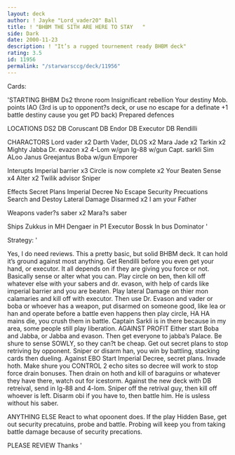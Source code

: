 ```yaml
---
layout: deck
author: ! Jayke "Lord_vader20" Ball
title: ! "BHBM THE SITH ARE HERE TO STAY   "
side: Dark
date: 2000-11-23
description: ! "It’s a rugged tournement ready BHBM deck"
rating: 3.5
id: 11956
permalink: "/starwarsccg/deck/11956"
---
```

Cards: 

'STARTING
BHBM
Ds2 throne room
Insignificant rebellion
Your destiny
Mob. points
IAO
(3rd is up to opponent?s deck, or use no escape for a definate +1 battle destiny cause you get PD back)
Prepared defences

LOCATIONS
DS2 DB
Coruscant DB
Endor DB
Executor DB
Rendilli

CHARACTORS
Lord vader x2
Darth Vader, DLOS x2
Mara Jade x2
Tarkin x2
Mighty Jabba
Dr. evazon x2
4-Lom w/gun
Ig-88 w/gun
Capt. sarkli
Sim ALoo
Janus Greejantus
Boba w/gun
Emporer

Interupts
Imperial barrier x3
Circle is now complete x2
Your Beaten
Sense x4
Alter x2
Twilik advisor
Sniper

Effects
Secret Plans
Imperial Decree
No Escape
Security Precuations
Search and Destoy
Lateral Damage
Disarmed x2
I am your Father

Weapons
vader?s saber x2
Mara?s saber

Ships
Zukkus in MH
Dengaer in P1
Executor
Bossk In bus
Dominator '

Strategy: '

Yes, I do need reviews. This a pretty basic, but solid BHBM deck.
It can hold it’s ground against most
anything. Get Rendilli before you even get your hand, or executor. It all depends on if they are giving you force or not. Basically sense or alter what you
can. Play circle
on ben, then kill off whatever else with your
sabers and dr. evason, with help of cards like imperial barrier and you are beaten. Play lateral Damage
on thier mon calamaries and kill off with
executor. Then use Dr. Evason and vader or boba or whoever has a weapon, put
disarmed on someone good, like lea or han and operate before a battle even
happens then play circle, HA HA mains die, you crush them in battle. Captain Sarkli is in there because in my area, some people still play liberation.
AGAINST PROFIT
Either start Boba and Jabba, or Jabba and
evason. Then get everyone to jabba’s
Palace. Be shure to sense SOWLY, so
they can?t be cheap. Get out secret plans to
stop retriving by opponent. Sniper or disarm han, you win by battling, stacking cards then dueling.
Against EBO
Start Imperial Decree, secret plans. Invade hoth. Make shure you CONTROL 2 echo sites so decree will work to stop force drain bonuses. Then drain on hoth and kill of baraguins or whatever they have there, watch out for icestorm. Against the new deck with DB retreival, send in Ig-88 and 4-lom. Sniper off the retrival guy, then kill off whoever is left. Disarm obi if you have to, then battle him. He is usless without his saber.

ANYTHING ELSE
React to what opoonent does. If the play Hidden Base, get out security precatuins, probe and battle. Probing will keep you from taking battle damage because of security precations.

PLEASE REVIEW
Thanks
'
